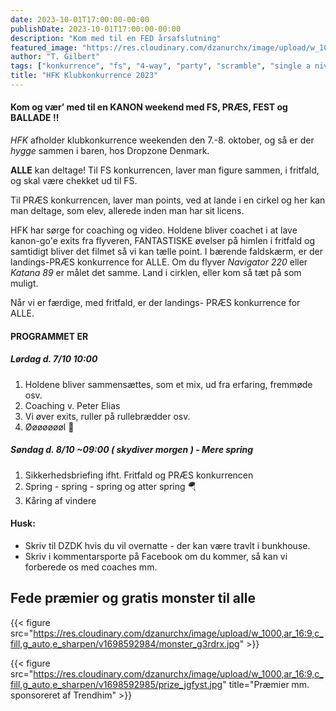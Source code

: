 ```yaml
---
date: 2023-10-01T17:00:00-00:00
publishDate: 2023-10-01T17:00:00-00:00
description: "Kom med til en FED årsafslutning"
featured_image: "https://res.cloudinary.com/dzanurchx/image/upload/w_1000,ar_16:9,c_fill,g_auto,e_sharpen/v1698592380/bullseye_oupxrf.png"
author: "T. Gilbert"
tags: ["konkurrence", "fs", "4-way", "party", "scramble", "single a niveau"]
title: "HFK Klubkonkurrence 2023"
---
```


#### Kom og vær’ med til en KANON weekend med FS, PRÆS, FEST og BALLADE !!
*HFK* afholder klubkonkurrence weekenden den 7.-8. oktober, og så er der *hygge* sammen i baren, hos Dropzone Denmark.

**ALLE** kan deltage! Til FS konkurrencen, laver man figure sammen, i fritfald, og skal være chekket ud til FS.

Til PRÆS konkurrencen, laver man points, ved at lande i en cirkel og her kan man deltage, som elev, allerede inden man har sit licens.

HFK har sørge for coaching og video. Holdene bliver coachet i at lave kanon-go'e exits fra flyveren, FANTASTISKE øvelser på himlen i fritfald og samtidigt bliver det filmet så vi kan tælle point. I bærende faldskærm, er der landings-PRÆS konkurrence for ALLE. Om du flyver _Navigator 220_ eller _Katana 89_ er målet det samme. Land i cirklen, eller kom så tæt på som muligt.

Når vi er færdige, med fritfald, er der landings- PRÆS konkurrence for ALLE. 

#### PROGRAMMET ER
##### Lørdag d. 7/10 10:00
1. Holdene bliver sammensættes, som et mix, ud fra erfaring, fremmøde osv.
2. Coaching v. Peter Elias
3. Vi øver exits, ruller på rullebrædder osv.
4. Øøøøøøøl 🍻

##### Søndag d. 8/10 ~09:00 ( skydiver morgen ) - Mere spring
1. Sikkerhedsbriefing ifht. Fritfald og PRÆS konkurrencen
2. Spring - spring - spring og atter spring 🪂
3. Kåring af vindere

#### Husk:
* Skriv til DZDK hvis du vil overnatte - der kan være travlt i bunkhouse.
* Skriv i kommentarsporte på Facebook om du kommer, så kan vi forberede os med coaches mm.

## Fede præmier og gratis monster til alle
{{< figure src="https://res.cloudinary.com/dzanurchx/image/upload/w_1000,ar_16:9,c_fill,g_auto,e_sharpen/v1698592984/monster_g3rdrx.jpg" >}}

{{< figure src="https://res.cloudinary.com/dzanurchx/image/upload/w_1000,ar_16:9,c_fill,g_auto,e_sharpen/v1698592985/prize_jgfyst.jpg" title="Præmier mm. sponsoreret af Trendhim" >}}

